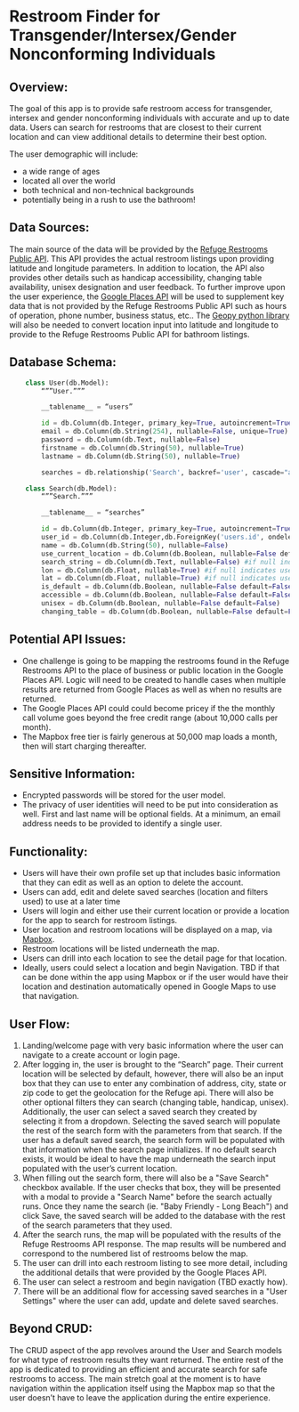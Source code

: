 # Restroom Finder for Transgender/Intersex/Gender Nonconforming Individuals

## Overview:
The goal of this app is to provide safe restroom access for transgender, intersex and gender nonconforming individuals with accurate and up to date data.  Users can search for restrooms that are closest to their current location and can view additional details to determine their best option.

The user demographic will include:
 - a wide range of ages
 - located all over the world
 - both technical and non-technical backgrounds
 - potentially being in a rush to use the bathroom! 

## Data Sources:
The main source of the data will be provided by the [Refuge Restrooms Public API](https://www.refugerestrooms.org/api/docs/).  This API provides the actual restroom listings upon providing latitude and longitude parameters.  In addition to location, the API also provides other details such as handicap accessibility, changing table availability, unisex designation and user feedback.  To further improve upon the user experience, the [Google Places API](https://developers.google.com/places/web-service/details) will be used to supplement key data that is not provided by the Refuge Restrooms Public API such as hours of operation, phone number, business status, etc..  The [Geopy python library](https://pypi.org/project/geopy/) will also be needed to convert location input into latitude and longitude to provide to the Refuge Restrooms Public API for bathroom listings.

## Database Schema:
```python
    class User(db.Model):
        “””User.”””

        __tablename__ = “users”

        id = db.Column(db.Integer, primary_key=True, autoincrement=True)
        email = db.Column(db.String(254), nullable=False, unique=True)
        password = db.Column(db.Text, nullable=False)
        firstname = db.Column(db.String(50), nullable=True)
        lastname = db.Column(db.String(50), nullable=True)

        searches = db.relationship('Search', backref='user', cascade="all, delete", passive_deletes=True)

    class Search(db.Model):
        “””Search.”””

        __tablename__ = “searches”

        id = db.Column(db.Integer, primary_key=True, autoincrement=True)
        user_id = db.Column(db.Integer,db.ForeignKey('users.id', ondelete='cascade'))
        name = db.Column(db.String(50), nullable=False)
        use_current_location = db.Column(db.Boolean, nullable=False default=True)
        search_string = db.Column(db.Text, nullable=False) #if null indicates use current location first
        lon = db.Column(db.Float, nullable=True) #if null indicates use current location first
        lat = db.Column(db.Float, nullable=True) #if null indicates use current location first
        is_default = db.Column(db.Boolean, nullable=False default=False)
        accessible = db.Column(db.Boolean, nullable=False default=False)
        unisex = db.Column(db.Boolean, nullable=False default=False)
        changing_table = db.Column(db.Boolean, nullable=False default=False)        
```

## Potential API Issues:
 - One challenge is going to be mapping the restrooms found in the Refuge Restrooms API to the place of business or public location in the Google Places API.  Logic will need to be created to handle cases when multiple results are returned from Google Places as well as when no results are returned.
 - The Google Places API could could become pricey if the the monthly call volume goes beyond the free credit range (about 10,000 calls per month).
 - The Mapbox free tier is fairly generous at 50,000 map loads a month, then will start charging thereafter.

## Sensitive Information:
 - Encrypted passwords will be stored for the user model.
 - The privacy of user identities will need to be put into consideration as well.  First and last name will be optional fields.  At a minimum, an email address needs to be provided to identify a single user.

## Functionality:
 - Users will have their own profile set up that includes basic information that they can edit as well as an option to delete the account.
 - Users can add, edit and delete saved searches (location and filters used) to use at a later time
 - Users will login and either use their current location or provide a location for the app to search for restroom listings.
 - User location and restroom locations will be displayed on a map, via [Mapbox](https://www.mapbox.com/).
 - Restroom locations will be listed underneath the map.
 - Users can drill into each location to see the detail page for that location.
 - Ideally, users could select a location and begin Navigation.  TBD if that can be done within the app using Mapbox or if the user would have their location and destination automatically opened in Google Maps to use that navigation.

## User Flow:
 1. Landing/welcome page with very basic information where the user can navigate to a create account or login page.
 2. After logging in, the user is brought to the “Search” page.  Their current location will be selected by default, however, there will also be an input box that they can use to enter any combination of address, city, state or zip code to get the geolocation for the Refuge api.  There will also be other optional filters they can search (changing table, handicap, unisex).  Additionally, the user can select a saved search they created by selecting it from a dropdown.  Selecting the saved search will populate the rest of the search form with the parameters from that search. If the user has a default saved search, the search form will be populated with that information when the search page initializes.  If no default search exists, it would be ideal to have the map underneath the search input populated with the user’s current location.
 3. When filling out the search form, there will also be a "Save Search" checkbox available.  If the user checks that box, they will be presented with a modal to provide a "Search Name" before the search actually runs.  Once they name the search (ie. "Baby Friendly - Long Beach") and click Save, the saved search will be added to the database with the rest of the search parameters that they used.
 4. After the search runs, the map will be populated with the results of the Refuge Restrooms API response.  The map results will be numbered and correspond to the numbered list of restrooms below the map.
 5. The user can drill into each restroom listing to see more detail, including the additional details that were provided by the Google Places API.
 6. The user can select a restroom and begin navigation (TBD exactly how).
 7. There will be an additional flow for accessing saved searches in a "User Settings" where the user can add, update and delete saved searches.

## Beyond CRUD:
The CRUD aspect of the app revolves around the User and Search models for what type of restroom results they want returned.  The entire rest of the app is dedicated to providing an efficient and accurate search for safe restrooms to access.  The main stretch goal at the moment is to have navigation within the application itself using the Mapbox map so that the user doesn’t have to leave the application during the entire experience.

